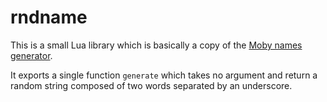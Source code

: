 # rndname

This is a small Lua library which is basically a copy of the [Moby names generator](https://github.com/moby/moby/blob/master/pkg/namesgenerator/names-generator.go).

It exports a single function `generate` which takes no argument and return a random string composed of two words separated by an underscore.
